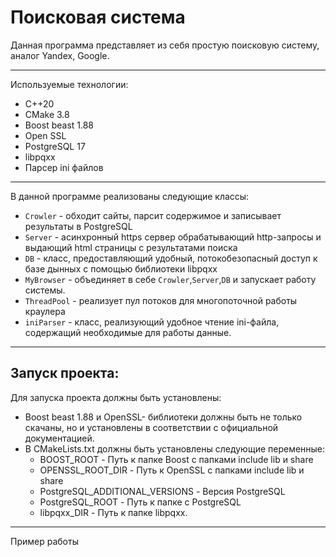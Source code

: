 # Поисковая система
Данная программа представляет из себя простую поисковую систему, аналог Yandex, Google. 
***
Используемые технологии:
- C++20
- CMake 3.8
- Boost beast 1.88
- Open SSL
- PostgreSQL 17
- libpqxx
- Парсер ini файлов
***
В данной программе реализованы следующие классы:
- `Crowler` - обходит сайты, парсит содержимое и записывает результаты в PostgreSQL
- `Server` - асинхронный https сервер обрабатывающий http-запросы и выдающий html страницы с результатами поиска
- `DB` - класс, предоставляющий удобный, потокобезопасный доступ к базе дынных с помощью библиотеки libpqxx
- `MyBrowser` - объединяет в себе `Crowler`,`Server`,`DB` и запускает работу системы.
- `ThreadPool` - реализует пул потоков для многопоточной работы краулера
- `iniParser` - класс, реализующий удобное чтение ini-файла, содержащий необходимые для работы данные.

***
## Запуск проекта:
Для запуска проекта должны быть установлены: 
- Boost beast 1.88  и OpenSSL- библиотеки должны быть не только скачаны, но и установлены в соответствии с официальной документацией.
- В CMakeLists.txt должны быть установлены следующие переменные:
    - BOOST_ROOT - Путь к папке Boost c папками include lib и share
    - OPENSSL_ROOT_DIR - Путь к OpenSSL c папками include lib и share
    - PostgreSQL_ADDITIONAL_VERSIONS - Версия PostgreSQL
    - PostgreSQL_ROOT - Путь к папке с PostgreSQL
    - libpqxx_DIR - Путь к папке libpqxx.
***
Пример работы 